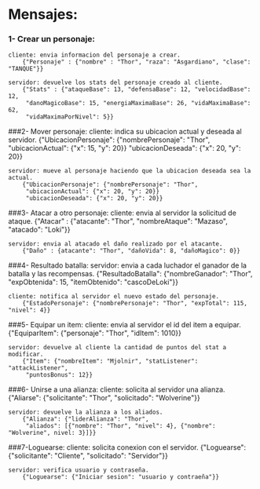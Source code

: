 # Mensajes:
### 1- Crear un personaje:
	cliente: envia informacion del personaje a crear.
		{"Personaje" : {"nombre" : "Thor", "raza": "Asgardiano", "clase": "TANQUE"}}
        
	servidor: devuelve los stats del personaje creado al cliente.
		{"Stats" : {"ataqueBase": 13, "defensaBase": 12, "velocidadBase": 12,
         "danoMagicoBase": 15, "energiaMaximaBase": 26, "vidaMaximaBase": 62,
         "vidaMaximaPorNivel": 5}}
		 
###2- Mover personaje:
	cliente: indica su ubicacion actual y deseada al servidor.
		{"UbicacionPersonaje": {"nombrePersonaje": "Thor",
         "ubicacionActual": {"x": 15, "y": 20}}
         "ubicacionDeseada": {"x": 20, "y": 20}}
		
	servidor: mueve al personaje haciendo que la ubicacion deseada sea la actual.
		{"UbicacionPersonaje": {"nombrePersonaje": "Thor",
         "ubicacionActual": {"x": 20, "y": 20}}
         "ubicacionDeseada": {"x": 20, "y": 20}}

###3- Atacar a otro personaje:
	cliente: envia al servidor la solicitud de ataque.
		{"Atacar" : {"atacante": "Thor", "nombreAtaque": "Mazaso", "atacado": "Loki"}}
		
	servidor: envia al atacado el daño realizado por el atacante.
		{"Daño" : {atacante": "Thor", "dañoVida": 8, "dañoMagico": 0}}
        
###4- Resultado batalla:
	servidor: envia a cada luchador el ganador de la batalla y las recompensas.
    	{"ResultadoBatalla": {"nombreGanador": "Thor", "expObtenida": 15,
         "itemObtenido": "cascoDeLoki"}}
        
  	cliente: notifica al servidor el nuevo estado del personaje.
    	{"EstadoPersonaje": {"nombrePersonaje": "Thor", "expTotal": 115, "nivel": 4}}
        
###5- Equipar un item:
	cliente: envia al servidor el id del item a equipar.
    	{"EquiparItem": {"personaje": "Thor", "idItem": 1010}}
        
	servidor: devuelve al cliente la cantidad de puntos del stat a modificar.
    	{"Item": {"nombreItem": "Mjolnir", "statListener": "attackListener",
         "puntosBonus": 12}}
         
###6- Unirse a una alianza:
	cliente: solicita al servidor una alianza.
    	{"Aliarse": {"solicitante": "Thor", "solicitado": "Wolverine"}}
        
	servidor: devuelve la alianza a los aliados.
    	{"Alianza": {"liderAlianza": "Thor",
         "aliados": [{"nombre": "Thor", "nivel": 4}, {"nombre": "Wolverine", nivel: 3}]}}
###7-Loguearse:
	cliente: solicita conexion con el servidor.
    	{"Loguearse": {"solicitante": "Cliente", "solicitado": "Servidor"}}

	servidor: verifica usuario y contraseña.
    	{"Loguearse": {"Iniciar sesion": "usuario y contraeña"}}